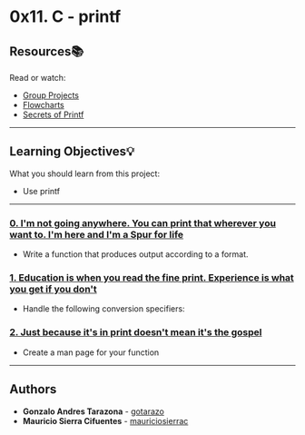 # 0x11. C - printf

## Resources:books:
Read or watch:
* [Group Projects](https://intranet.hbtn.io/concepts/111)
* [Flowcharts](https://intranet.hbtn.io/concepts/130)
* [Secrets of Printf](https://www.cypress.com/file/54761/download)

---
## Learning Objectives:bulb:
What you should learn from this project:

* Use printf

---

### [0.  I'm not going anywhere. You can print that wherever you want to. I'm here and I'm a Spur for life](./_printf.c)
* Write a function that produces output according to a format.


### [1. Education is when you read the fine print. Experience is what you get if you don't ](./_printf.c)
* Handle the following conversion specifiers:


### [2. Just because it's in print doesn't mean it's the gospel](./man_3_printf)
* Create a man page for your function


---

## Authors
* **Gonzalo Andres Tarazona** - [gotarazo](https://github.com/gotarazo)
* **Mauricio Sierra Cifuentes** - [mauriciosierrac](https://github.com/\mauriciosierrac)
